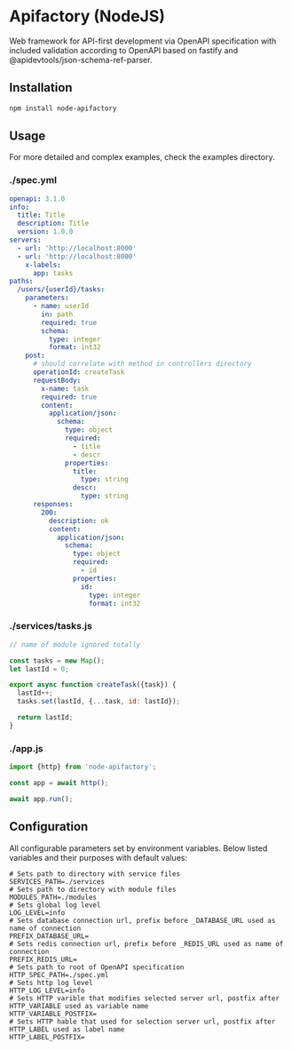 # Apifactory (NodeJS)

Web framework for API-first development via OpenAPI specification with included validation according
to OpenAPI based on fastify and @apidevtools/json-schema-ref-parser.

## Installation

```bash
npm install node-apifactory
```

## Usage

For more detailed and complex examples, check the examples directory.

### ./spec.yml
```yaml
openapi: 3.1.0
info:
  title: Title
  description: Title
  version: 1.0.0
servers:
  - url: 'http://localhost:8000'
  - url: 'http://localhost:8000'
    x-labels:
      app: tasks
paths:
  /users/{userId}/tasks:
    parameters:
      - name: userId
        in: path
        required: true
        schema:
          type: integer
          format: int32
    post:
      # should correlate with method in controllers directory
      operationId: createTask
      requestBody:
        x-name: task
        required: true
        content:
          application/json:
            schema:
              type: object
              required:
                - title
                - descr
              properties:
                title:
                  type: string
                descr:
                  type: string
      responses:
        200:
          description: ok
          content:
            application/json:
              schema:
                type: object
                required:
                  - id
                properties:
                  id:
                    type: integer
                    format: int32
```

### ./services/tasks.js
```js
// name of module ignored totally

const tasks = new Map();
let lastId = 0;

export async function createTask({task}) {
  lastId++;
  tasks.set(lastId, {...task, id: lastId});

  return lastId;
}
```

### ./app.js
```js
import {http} from 'node-apifactory';

const app = await http();

await app.run();
```

## Configuration

All configurable parameters set by environment variables.
Below listed variables and their purposes with default values:

```dotenv
# Sets path to directory with service files
SERVICES_PATH=./services
# Sets path to directory with module files
MODULES_PATH=./modules
# Sets global log level
LOG_LEVEL=info
# Sets database connection url, prefix before _DATABASE_URL used as name of connection
PREFIX_DATABASE_URL=
# Sets redis connection url, prefix before _REDIS_URL used as name of connection
PREFIX_REDIS_URL=
# Sets path to root of OpenAPI specification
HTTP_SPEC_PATH=./spec.yml
# Sets http log level
HTTP_LOG_LEVEL=info
# Sets HTTP varible that modifies selected server url, postfix after HTTP_VARIABLE used as variable name
HTTP_VARIABLE_POSTFIX=
# Sets HTTP hable that used for selection server url, postfix after HTTP_LABEL used as label name
HTTP_LABEL_POSTFIX=
```
